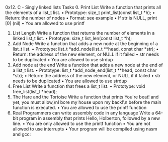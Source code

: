 0x12. C - Singly linked lists
Tasks
0.	Print List
Write a function that prints all the elements of a list_t list.
•	Prototype: size_t print_list(const list_t *h);
•	Return: the number of nodes
•	Format: see example
•	If str is NULL, print [0] (nil)
•	You are allowed to use printf
1.	List Length
Write a function that returns the number of elements in a linked list_t list.
•	Prototype: size_t list_len(const list_t *h);
2.	Add Node
Write a function that adds a new node at the beginning of a list_t list.
•	Prototype: list_t *add_node(list_t **head, const char *str);
•	Return: the address of the new element, or NULL if it failed
•	str needs to be duplicated
•	You are allowed to use strdup
3.	Add node at the end
Write a function that adds a new node at the end of a list_t list.
•	Prototype: list_t *add_node_end(list_t **head, const char *str);
•	Return: the address of the new element, or NULL if it failed
•	str needs to be duplicated
•	You are allowed to use strdup
4.	Free List
Write a function that frees a list_t list.
•	Prototype: void free_list(list_t *head);
5.	The Hare and the Tortoise
Write a function that prints You're beat! and yet, you must allow,\nI bore my house upon my back!\n before the main function is executed.
•	You are allowed to use the printf function
6.	Real Programmers can write assembly code in any language
Write a 64-bit program in assembly that prints Hello, Holberton, followed by a new line.
•	You are only allowed to use the printf function
•	You are not allowed to use interrupts
•	Your program will be compiled using nasm and gcc:


